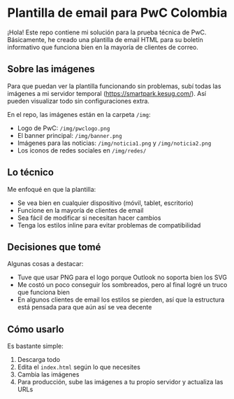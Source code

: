 # Plantilla de email para PwC Colombia

¡Hola! Este repo contiene mi solución para la prueba técnica de PwC. Básicamente, he creado una plantilla de email HTML para su boletín informativo que funciona bien en la mayoría de clientes de correo.

## Sobre las imágenes
Para que puedan ver la plantilla funcionando sin problemas, subí todas las imágenes a mi servidor temporal (https://smartpark.kesug.com/). Así pueden visualizar todo sin configuraciones extra.

En el repo, las imágenes están en la carpeta `/img`:
- Logo de PwC: `/img/pwclogo.png`
- El banner principal: `/img/banner.png` 
- Imágenes para las noticias: `/img/noticia1.png` y `/img/noticia2.png`
- Los iconos de redes sociales en `/img/redes/`

## Lo técnico
Me enfoqué en que la plantilla:
- Se vea bien en cualquier dispositivo (móvil, tablet, escritorio)
- Funcione en la mayoría de clientes de email
- Sea fácil de modificar si necesitan hacer cambios
- Tenga los estilos inline para evitar problemas de compatibilidad

## Decisiones que tomé
Algunas cosas a destacar:
- Tuve que usar PNG para el logo porque Outlook no soporta bien los SVG
- Me costó un poco conseguir los sombreados, pero al final logré un truco que funciona bien
- En algunos clientes de email los estilos se pierden, así que la estructura está pensada para que aún así se vea decente

## Cómo usarlo
Es bastante simple:
1. Descarga todo
2. Edita el `index.html` según lo que necesites
3. Cambia las imágenes
4. Para producción, sube las imágenes a tu propio servidor y actualiza las URLs